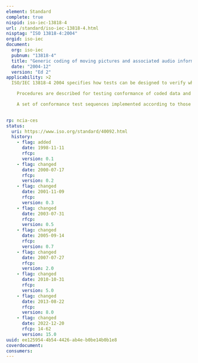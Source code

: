 ```yaml
---
element: Standard
complete: true
nispid: iso-iec-13818-4
url: /standard/iso-iec-13818-4.html
nisptag: "ISO 13818-4:2004"
orgid: iso-iec
document:
  org: iso-iec
  pubnum: "13818-4"
  title: "Generic coding of moving pictures and associated audio information — Part 4: Conformance testing"
  date: "2004-12"
  version: "Ed 2"
applicability: >2
  ISO/IEC 13818-4 2004 specifies how tests can be designed to verify whether coded data and decoders meet requirements specified in parts 1, 2, 3 and 7 of ISO/IEC 13818.  Characteristics of coded data and decoders are defined for parts 1, 2, 3 and 7 of ISO/IEC 13818. The capabilities of a decoder specify which coded data the decoder can decode and reconstruct, by defining the subset of the standard that may be exploited in the coded data. Coded data can be decoded by a decoder if the characteristics of the coded data are within the subset of the standard specified by the decoder capabilities.

    Procedures are described for testing conformance of coded data and decoders to the requirements defined in parts 1, 2, 3 and 7 of ISO/IEC 13818. Given the set of characteristics claimed, the requirements that must be met are fully determined by parts 1, 2, 3 and 7 of ISO/IEC 13818. ISO/IEC 13818-4 2004 summarizes the requirements, cross references them to characteristics, and defines how conformance with them can be tested.

    A set of conformance test sequences implemented according to those guidelines are provided as an electronic annex to ISO/IEC 13818-4 2004.

  
rp: ncia-ces
status:
  uri: https://www.iso.org/standard/40092.html
  history: 
    - flag: added
      date: 1998-11-11
      rfcp: 
      version: 0.1
    - flag: changed
      date: 2000-07-17
      rfcp: 
      version: 0.2
    - flag: changed
      date: 2001-11-09
      rfcp: 
      version: 0.3
    - flag: changed
      date: 2003-07-31
      rfcp: 
      version: 0.5
    - flag: changed
      date: 2005-09-14
      rfcp: 
      version: 0.7
    - flag: changed
      date: 2007-07-27
      rfcp: 
      version: 2.0
    - flag: changed
      date: 2010-10-31
      rfcp: 
      version: 5.0
    - flag: changed
      date: 2013-08-22
      rfcp: 
      version: 8.0
    - flag: changed
      date: 2022-12-20
      rfcp: 14-62
      version: 15.0
uuid: ee125954-4b54-4426-ab4e-b0be14b0b1e8
coverdocument:
consumers:
---
```


